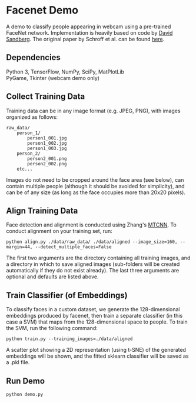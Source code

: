 # Facenet Demo
A demo to classify people appearing in webcam using a pre-trained FaceNet network. Implementation is heavily based on
code by [David Sandberg](https://github.com/davidsandberg/facenet). The original paper by Schroff et al. can be found 
[here](https://arxiv.org/pdf/1503.03832.pdf).

## Dependencies
Python 3, TensorFlow, NumPy, SciPy, MatPlotLib   
PyGame, Tkinter (webcam demo only)

## Collect Training Data
Training data can be in any image format (e.g. JPEG, PNG), with images organized as follows:
```
raw_data/
    person_1/
        person1_001.jpg
        person1_002.jpg
        person1_003.jpg
    person_2/
        person2_001.png
        person2_002.png
    etc...
```
Images do not need to be cropped around the face area (see below), can contain multiple people (although it 
should be avoided for simplicity), and can be of any size (as long as the face occupies more than 20x20 pixels).

## Align Training Data
Face detection and alignment is conducted using Zhang's [MTCNN](https://arxiv.org/pdf/1604.02878.pdf). To conduct
alignment on your training set, run:
```
python align.py ./data/raw_data/ ./data/aligned --image_size=160, --margin=44, --detect_multiple_faces=False
```
The first two arguments are the directory containing all training images, and a directory in which to save aligned
images (sub-folders will be created automatically if they do not exist already). The last three arguments are optional
and defaults are listed above.

## Train Classifier (of Embeddings)
To classify faces in a custom dataset, we generate the 128-dimensional embeddings produced by facenet, then train
a separate classifier (in this case a SVM) that maps from the 128-dimensional space to people. To train the SVM, run
the following command:
```
python train.py --training_images=./data/aligned
```
A scatter plot showing a 2D representation (using t-SNE) of the generated embeddings will be shown, and the fitted 
sklearn classifier will be saved as a .pkl file. 

## Run Demo
```
python demo.py
```